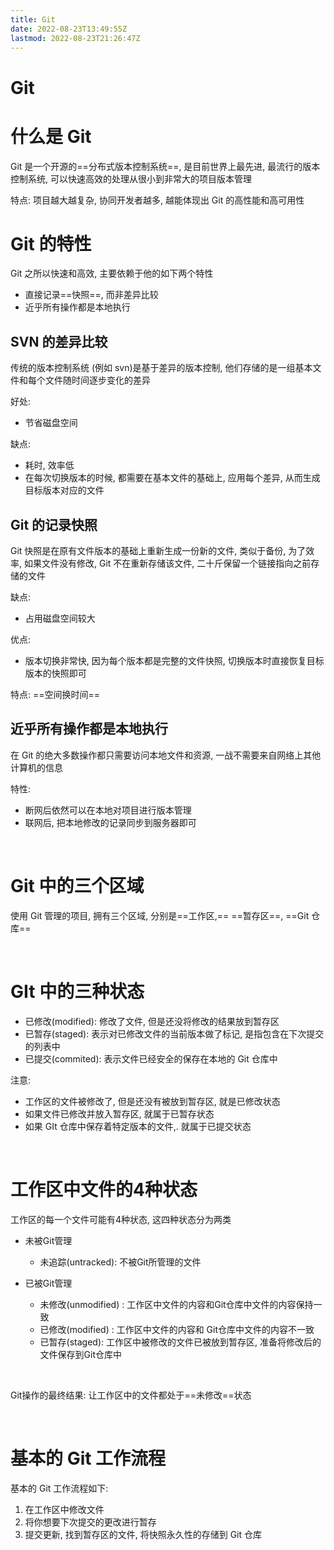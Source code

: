 ```yaml
---
title: Git
date: 2022-08-23T13:49:55Z
lastmod: 2022-08-23T21:26:47Z
---
```


# Git

# 什么是 Git

Git 是一个开源的==分布式版本控制系统==, 是目前世界上最先进, 最流行的版本控制系统, 可以快速高效的处理从很小到非常大的项目版本管理

特点: 项目越大越复杂, 协同开发者越多, 越能体现出 Git 的高性能和高可用性

# Git 的特性

Git 之所以快速和高效, 主要依赖于他的如下两个特性

* 直接记录==快照==, 而非差异比较
* 近乎所有操作都是本地执行

## SVN 的差异比较

传统的版本控制系统 (例如 svn)是基于差异的版本控制, 他们存储的是一组基本文件和每个文件随时间逐步变化的差异

好处:

* 节省磁盘空间

缺点:

* 耗时, 效率低
* 在每次切换版本的时候, 都需要在基本文件的基础上, 应用每个差异, 从而生成目标版本对应的文件

## Git 的记录快照

Git 快照是在原有文件版本的基础上重新生成一份新的文件, 类似于备份, 为了效率,  如果文件没有修改, Git 不在重新存储该文件, 二十斤保留一个链接指向之前存储的文件

缺点:

* 占用磁盘空间较大

优点:

* 版本切换非常快, 因为每个版本都是完整的文件快照, 切换版本时直接恢复目标版本的快照即可

特点: ==空间换时间==

## 近乎所有操作都是本地执行

在 Git 的绝大多数操作都只需要访问本地文件和资源, 一战不需要来自网络上其他计算机的信息

特性:

* 断网后依然可以在本地对项目进行版本管理
* 联网后, 把本地修改的记录同步到服务器即可

‍

# Git 中的三个区域

使用 Git 管理的项目, 拥有三个区域, 分别是==工作区,== ==暂存区==, ==Git 仓库==

‍

# GIt 中的三种状态

* 已修改(modified): 修改了文件, 但是还没将修改的结果放到暂存区
* 已暂存(staged): 表示对已修改文件的当前版本做了标记, 是指包含在下次提交的列表中
* 已提交(commited): 表示文件已经安全的保存在本地的 Git 仓库中

注意:

* 工作区的文件被修改了, 但是还没有被放到暂存区, 就是已修改状态
* 如果文件已修改并放入暂存区, 就属于已暂存状态
* 如果 GIt 仓库中保存着特定版本的文件,. 就属于已提交状态

‍

# 工作区中文件的4种状态

工作区的每一个文件可能有4种状态, 这四种状态分为两类

* 未被Git管理

  * 未追踪(untracked): 不被Git所管理的文件
* 已被Git管理

  * 未修改(unmodified) : 工作区中文件的内容和Git仓库中文件的内容保持一致
  * 已修改(modified) : 工作区中文件的内容和 Git仓库中文件的内容不一致
  * 已暂存(staged): 工作区中被修改的文件已被放到暂存区, 准备将修改后的文件保存到Git仓库中

‍

Git操作的最终结果: 让工作区中的文件都处于==未修改==状态

‍

# 基本的 Git 工作流程

基本的 Git 工作流程如下:

1. 在工作区中修改文件
2. 将你想要下次提交的更改进行暂存
3. 提交更新, 找到暂存区的文件, 将快照永久性的存储到 Git 仓库
